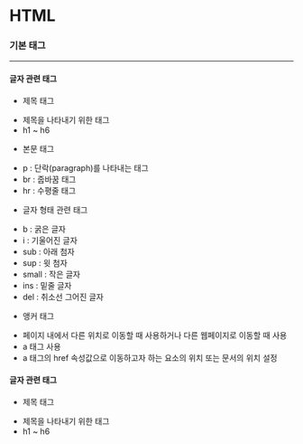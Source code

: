 # HTML

### 기본 태그 ###

---------------------------------------

#### 글자 관련 태그

* 제목 태그
 + 제목을 나타내기 위한 태그
 + h1 ~ h6

* 본문 태그
 + p : 단락(paragraph)를 나타내는 태그
 + br : 줍바꿈 태그
 + hr : 수평줄 태그

* 글자 형태 관련 태그
 + b : 굵은 글자
 + i : 기울어진 글자
 + sub : 아래 첨자
 + sup : 윗 첨자
 + small : 작은 글자
 + ins : 밑줄 글자
 + del : 취소선 그어진 글자

* 앵커 태그
 + 페이지 내에서 다른 위치로 이동할 때 사용하거나 다른 웹페이지로 이동할 때 사용
 + a 태그 사용
 + a 태그의 href 속성값으로 이동하고자 하는 요소의 위치 또는 문서의 위치 설정

#### 글자 관련 태그

* 제목 태그
 + 제목을 나타내기 위한 태그
 + h1 ~ h6